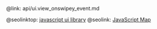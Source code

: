 @link: api/ui.view_onswipey_event.md

@seolinktop: [javascript ui library](https://webix.com)
@seolink: [JavaScript Map](https://webix.com/widget/maps/)